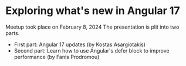 # Exploring what's new in Angular 17

Meetup took place on February 8, 2024
The presentation is plit into two parts.

- First part: Angular 17 updates (by Kostas Asargiotakis)
- Second part: Learn how to use Angular's defer block to improve performance (by Fanis Prodromou)
